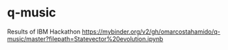 # q-music
Results of IBM Hackathon
https://mybinder.org/v2/gh/omarcostahamido/q-music/master?filepath=Statevector%20evolution.ipynb
